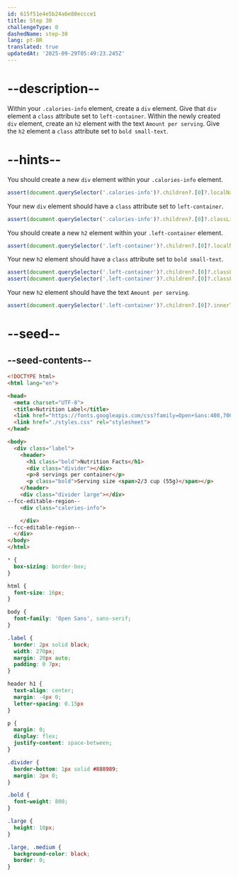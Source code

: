 ```yaml
---
id: 615f51e4e5b24a6e80eccce1
title: Step 30
challengeType: 0
dashedName: step-30
lang: pt-BR
translated: true
updatedAt: '2025-09-29T05:49:23.245Z'
---
```


# --description--

Within your `.calories-info` element, create a `div` element. Give that `div` element a `class` attribute set to `left-container`. Within the newly created `div` element, create an `h2` element with the text `Amount per serving`. Give the `h2` element a `class` attribute set to `bold small-text`.

# --hints--

You should create a new `div` element within your `.calories-info` element.

```js
assert(document.querySelector('.calories-info')?.children?.[0]?.localName === 'div');
```

Your new `div` element should have a `class` attribute set to `left-container`.

```js
assert(document.querySelector('.calories-info')?.children?.[0]?.classList.contains('left-container'));
```

You should create a new `h2` element within your `.left-container` element.

```js
assert(document.querySelector('.left-container')?.children?.[0]?.localName === 'h2');
```

Your new `h2` element should have a `class` attribute set to `bold small-text`.

```js
assert(document.querySelector('.left-container')?.children?.[0]?.classList.contains('bold'));
assert(document.querySelector('.left-container')?.children?.[0]?.classList.contains('small-text'));
```

Your new `h2` element should have the text `Amount per serving`.

```js
assert(document.querySelector('.left-container')?.children?.[0]?.innerText === 'Amount per serving');
```

# --seed--

## --seed-contents--

```html
<!DOCTYPE html>
<html lang="en">

<head>
  <meta charset="UTF-8">
  <title>Nutrition Label</title>
  <link href="https://fonts.googleapis.com/css?family=Open+Sans:400,700,800" rel="stylesheet">
  <link href="./styles.css" rel="stylesheet">
</head>

<body>
  <div class="label">
    <header>
      <h1 class="bold">Nutrition Facts</h1>
      <div class="divider"></div>
      <p>8 servings per container</p>
      <p class="bold">Serving size <span>2/3 cup (55g)</span></p>
    </header>
    <div class="divider large"></div>
--fcc-editable-region--
    <div class="calories-info">

    </div>
--fcc-editable-region--
  </div>
</body>
</html>
```

```css
* {
  box-sizing: border-box;
}

html {
  font-size: 16px;
}

body {
  font-family: 'Open Sans', sans-serif;
}

.label {
  border: 2px solid black;
  width: 270px;
  margin: 20px auto;
  padding: 0 7px;
}

header h1 {
  text-align: center;
  margin: -4px 0;
  letter-spacing: 0.15px
}

p {
  margin: 0;
  display: flex;
  justify-content: space-between;
}

.divider {
  border-bottom: 1px solid #888989;
  margin: 2px 0;
}

.bold {
  font-weight: 800;
}

.large {
  height: 10px;
}

.large, .medium {
  background-color: black;
  border: 0;
}
```
